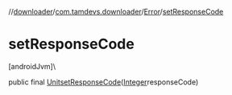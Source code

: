 //[downloader](../../../index.md)/[com.tamdevs.downloader](../index.md)/[Error](index.md)/[setResponseCode](set-response-code.md)

# setResponseCode

[androidJvm]\

public final [Unit](https://kotlinlang.org/api/latest/jvm/stdlib/kotlin/-unit/index.html)[setResponseCode](set-response-code.md)([Integer](https://developer.android.com/reference/kotlin/java/lang/Integer.html)responseCode)
